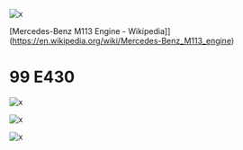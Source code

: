 ![x](OEM-Docs/Mercedes/mercedes_170.png)

[Mercedes-Benz M113 Engine - Wikipedia]](<https://en.wikipedia.org/wiki/Mercedes-Benz_M113_engine>)

# 99 E430

![x](OEM-Docs/Mercedes/1999_e430_page_1.png)

![x](OEM-Docs/Mercedes/1999_e430_page_2.png)

![x](OEM-Docs/Mercedes/1999_e430_page_3.png)
